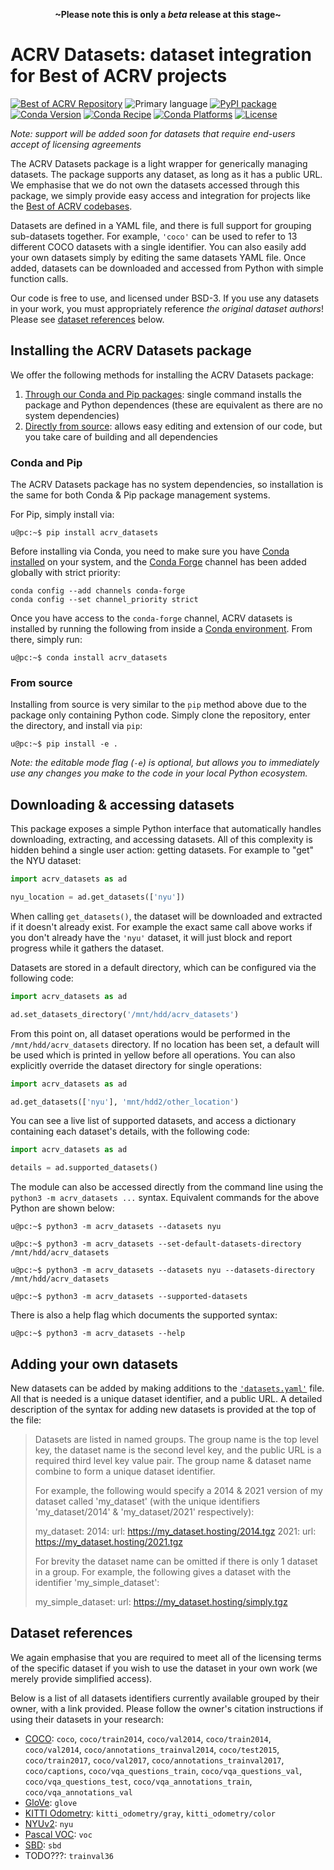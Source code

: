 <p align=center><strong>~Please note this is only a <em>beta</em> release at this stage~</strong></p>

# ACRV Datasets: dataset integration for Best of ACRV projects

[![Best of ACRV Repository](https://img.shields.io/badge/collection-best--of--acrv-%23a31b2a)](https://roboticvision.org/best-of-acrv)
![Primary language](https://img.shields.io/github/languages/top/best-of-acrv/acrv-datasets)
[![PyPI package](https://img.shields.io/pypi/pyversions/acrv-datasets)](https://pypi.org/project/acrv-datasets/)
[![Conda Version](https://img.shields.io/conda/vn/conda-forge/acrv_datasets.svg)](https://anaconda.org/conda-forge/acrv_datasets)
[![Conda Recipe](https://img.shields.io/badge/recipe-acrv_datasets-green.svg)](https://anaconda.org/conda-forge/acrv_datasets)
[![Conda Platforms](https://img.shields.io/conda/pn/conda-forge/acrv_datasets.svg)](https://anaconda.org/conda-forge/acrv_datasets)
[![License](https://img.shields.io/github/license/best-of-acrv/acrv-datasets)](./LICENSE.txt)

_Note: support will be added soon for datasets that require end-users accept of licensing agreements_

The ACRV Datasets package is a light wrapper for generically managing datasets. The package supports any dataset, as long as it has a public URL. We emphasise that we do not own the datasets accessed through this package, we simply provide easy access and integration for projects like the [Best of ACRV codebases](https://roboticvision.org/best-of-acrv).

Datasets are defined in a YAML file, and there is full support for grouping sub-datasets together. For example, `'coco'` can be used to refer to 13 different COCO datasets with a single identifier. You can also easily add your own datasets simply by editing the same datasets YAML file. Once added, datasets can be downloaded and accessed from Python with simple function calls.

Our code is free to use, and licensed under BSD-3. If you use any datasets in your work, you must appropriately reference _the original dataset authors_! Please see [dataset references](#dataset-references) below.

## Installing the ACRV Datasets package

We offer the following methods for installing the ACRV Datasets package:

1. [Through our Conda and Pip packages](#conda-and-pip): single command installs the package and Python dependences (these are equivalent as there are no system dependencies)
2. [Directly from source](#from-source): allows easy editing and extension of our code, but you take care of building and all dependencies

### Conda and Pip

The ACRV Datasets package has no system dependencies, so installation is the same for both Conda & Pip package management systems.

For Pip, simply install via:

```
u@pc:~$ pip install acrv_datasets
```

Before installing via Conda, you need to make sure you have [Conda installed](https://conda.io/projects/conda/en/latest/user-guide/install/index.html) on your system, and the [Conda Forge](https://conda-forge.org/) channel has been added globally with strict priority:

```
conda config --add channels conda-forge
conda config --set channel_priority strict
```

Once you have access to the `conda-forge` channel, ACRV datasets is installed by running the following from inside a [Conda environment](https://conda.io/projects/conda/en/latest/user-guide/tasks/manage-environments.html). From there, simply run:

```
u@pc:~$ conda install acrv_datasets
```

### From source

Installing from source is very similar to the `pip` method above due to the package only containing Python code. Simply clone the repository, enter the directory, and install via `pip`:

```
u@pc:~$ pip install -e .
```

_Note: the editable mode flag (`-e`) is optional, but allows you to immediately use any changes you make to the code in your local Python ecosystem._

## Downloading & accessing datasets

This package exposes a simple Python interface that automatically handles downloading, extracting, and accessing datasets. All of this complexity is hidden behind a single user action: getting datasets. For example to "get" the NYU dataset:

```python
import acrv_datasets as ad

nyu_location = ad.get_datasets(['nyu'])
```

When calling `get_datasets()`, the dataset will be downloaded and extracted if it doesn't already exist. For example the exact same call above works if you don't already have the `'nyu'` dataset, it will just block and report progress while it gathers the dataset.

Datasets are stored in a default directory, which can be configured via the following code:

```python
import acrv_datasets as ad

ad.set_datasets_directory('/mnt/hdd/acrv_datasets')
```

From this point on, all dataset operations would be performed in the `/mnt/hdd/acrv_datasets` directory. If no location has been set, a default will be used which is printed in yellow before all operations. You can also explicitly override the dataset directory for single operations:

```python
import acrv_datasets as ad

ad.get_datasets(['nyu'], 'mnt/hdd2/other_location')
```

You can see a live list of supported datasets, and access a dictionary containing each dataset's details, with the following code:

```python
import acrv_datasets as ad

details = ad.supported_datasets()
```

The module can also be accessed directly from the command line using the `python3 -m acrv_datasets ...` syntax. Equivalent commands for the above Python are shown below:

```
u@pc:~$ python3 -m acrv_datasets --datasets nyu
```

```
u@pc:~$ python3 -m acrv_datasets --set-default-datasets-directory /mnt/hdd/acrv_datasets
```

```
u@pc:~$ python3 -m acrv_datasets --datasets nyu --datasets-directory /mnt/hdd/acrv_datasets
```

```
u@pc:~$ python3 -m acrv_datasets --supported-datasets
```

There is also a help flag which documents the supported syntax:

```
u@pc:~$ python3 -m acrv_datasets --help
```

## Adding your own datasets

New datasets can be added by making additions to the [`'datasets.yaml'`](https://github.com/raw/master/acrv_datasets/datasets.yaml) file. All that is needed is a unique dataset identifier, and a public URL. A detailed description of the syntax for adding new datasets is provided at the top of the file:

> Datasets are listed in named groups. The group name is the top level key, the
> dataset name is the second level key, and the public URL is a required third
> level key value pair. The group name & dataset name combine to form a unique
> dataset identifier.
>
> For example, the following would specify a 2014 & 2021 version of my dataset
> called 'my_dataset' (with the unique identifiers 'my_dataset/2014' &
> 'my_dataset/2021' respectively):
>
> my_dataset:
> 2014:
> url: https://my_dataset.hosting/2014.tgz
> 2021:
> url: https://my_dataset.hosting/2021.tgz
>
> For brevity the dataset name can be omitted if there is only 1 dataset in a
> group. For example, the following gives a dataset with the identifier
> 'my_simple_dataset':
>
> my_simple_dataset:
> url: https://my_dataset.hosting/simply.tgz

## Dataset references

We again emphasise that you are required to meet all of the licensing terms of the specific dataset if you wish to use the dataset in your own work (we merely provide simplified access).

Below is a list of all datasets identifiers currently available grouped by their owner, with a link provided. Please follow the owner's citation instructions if using their datasets in your research:

- [COCO](https://cocodataset.org/): `coco`, `coco/train2014`, `coco/val2014`, `coco/train2014`, `coco/val2014`, `coco/annotations_trainval2014`, `coco/test2015`, `coco/train2017`, `coco/val2017`, `coco/annotations_trainval2017`, `coco/captions`, `coco/vqa_questions_train`, `coco/vqa_questions_val`, `coco/vqa_questions_test`, `coco/vqa_annotations_train`, `coco/vqa_annotations_val`
- [GloVe](https://nlp.stanford.edu/projects/glove/): `glove`
- [KITTI Odometry](http://www.cvlibs.net/datasets/kitti/eval_odometry.php): `kitti_odometry/gray`, `kitti_odometry/color`
- [NYUv2](https://cs.nyu.edu/~silberman/datasets/nyu_depth_v2.html): `nyu`
- [Pascal VOC](http://host.robots.ox.ac.uk/pascal/VOC/): `voc`
- [SBD](http://home.bharathh.info/pubs/codes/SBD/download.html): `sbd`
- TODO???: `trainval36`
